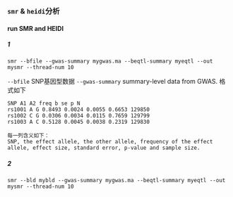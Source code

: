 ### `smr` & `heidi`分析
#### run SMR and HEIDI
##### 1
```
smr --bfile --gwas-summary mygwas.ma --beqtl-summary myeqtl --out mysmr --thread-num 10
```
`--bfile` SNP基因型数据
`--gwas-summary` summary-level data from GWAS. 格式如下
```
SNP A1 A2 freq b se p N 
rs1001 A G 0.8493 0.0024 0.0055 0.6653 129850 
rs1002 C G 0.0306 0.0034 0.0115 0.7659 129799 
rs1003 A C 0.5128 0.0045 0.0038 0.2319 129830

每一列含义如下：
SNP, the effect allele, the other allele, frequency of the effect allele, effect size, standard error, p-value and sample size.
```
##### 2
```
smr --bld mybld --gwas-summary mygwas.ma --beqtl-summary myeqtl --out mysmr --thread-num 10 
```
